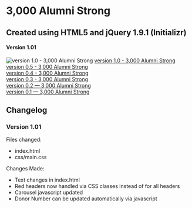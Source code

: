 3,000 Alumni Strong
===================

## Created using HTML5 and jQuery 1.9.1 (Initializr)

#### Version 1.01
![version 1.0 - 3,000 Alumni Strong](http://i.imgur.com/9TbZsFF.jpg "3,000 Alumni Strong")
[version 1.0 - 3,000 Alumni Strong](http://i.imgur.com/ldtkprf.jpg "3,000 Alumni Strong")<br />
[version 0.5 - 3,000 Alumni Strong](http://i.imgur.com/ycPNk67.jpg "3,000 Alumni Strong")<br />
[version 0.4 - 3,000 Alumni Strong](http://i.imgur.com/0FnBthK.jpg "3,000 Alumni Strong")<br />
[version 0.3 - 3,000 Alumni Strong](http://i.imgur.com/W1sdlmw.jpg "3,000 Alumni Strong")<br />
[version 0.2 — 3,000 Alumni Strong](http://i.imgur.com/SrrG093.jpg "3,000 Alumni Strong")<br />
[version 0.1 — 3,000 Alumni Strong](http://i.imgur.com/ctigLrQ.jpg "3,000 Alumni Strong")

## Changelog

### Version 1.01

Files changed:
* index.html
* css/main.css

Changes Made:
* Text changes in index.html
* Red headers now handled via CSS classes instead of for all headers
* Carousel javascript updated
* Donor Number can be updated automatically via javascript